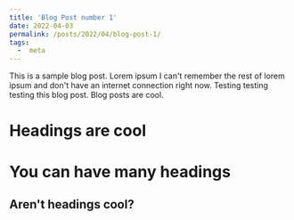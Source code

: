 ```yaml
---
title: 'Blog Post number 1'
date: 2022-04-03
permalink: /posts/2022/04/blog-post-1/
tags:
  -  meta
---
```


This is a sample blog post. Lorem ipsum I can't remember the rest of lorem ipsum and don't have an internet connection right now. Testing testing testing this blog post. Blog posts are cool.

Headings are cool
======

You can have many headings
======

Aren't headings cool?
------
